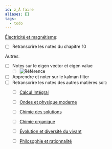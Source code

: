 ```yaml
---
id: z_À faire
aliases: []
tags:
  - todo
---
```

[Électricité et magnétisme](Électricité%20et%20magnétisme.md):
- [ ] Retranscrire les notes du chapitre 10 


Autres:
- [ ] Notes sur le eigen vector et eigen value
	- [ ] ![Référence](https://www.youtube.com/watch?v=PFDu9oVAE-g&ab_channel=3Blue1Brown)
- [ ] Apprendre et noter sur le kalman filter
- [ ] Retranscrire les notes des autres matières soit:
	- [ ] [Calcul Intégral](Calcul%20Intégral)
	- [ ] [Ondes et physique moderne](Ondes%20et%20physique%20moderne)
	- [ ] [Chimie des solutions](Chimie%20des%20solutions)
	- [ ] [Chimie organique](Chimie%20organique)
	- [ ] [Évolution et diversité du vivant](Évolution%20et%20diversité%20du%20vivant)
	- [ ] [Philosophie et rationnalité](Philosophie%20et%20rationnalité)

